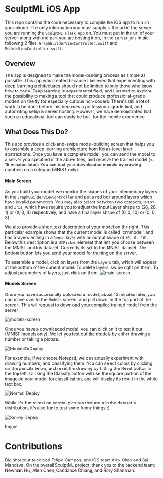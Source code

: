 # SculptML iOS App

This repo contains the code necessary to compile the iOS app to run on your phone. The only information you must supply is the url of the server you are running the `SculptML Flask App` on. You must put in the url of your server, along with the port you are hosting it on, in the `server_url` in the following 2 files: `GraphBuilderViewController.swift` and `ModelsViewController.swift`. 

## Overview

The app is designed to make the model-building process as simple as possible. This app was created because I believed that experimenting with deep learning architectures should not be limited to only those who know how to code. Deep learning is experimental field, and I wanted to explore the possibility to making a tool that could produce professional-grade models on the fly for especially curious non-coders. There's still a lot of work to be done before this becomes a professional-grade tool, and automating setup & server hosting. However, we have demonstrated that such an educational tool can easily be built for the mobile experience.

## What Does This Do?

This app provides a click-and-swipe model-building screen that helps you to assemble a deep learning architecture from Keras-level layer abstractions. Once you have a complete model, you can send the model to a server you specified in the above files, and receive the trained model (< 15 minutes later). You can test your downloaded models by drawing numbers on a notepad (MNIST only).


#### Main Screen

As you build your model, we monitor the shapes of your intermediary layers in the `GraphBuilderViewController` and put a red box around layers which have invalid parameters. You may also select between two datasets, `MNIST` and `Iris`, which have require you to adjust the Input Layer shape to (28, 28, 1) or (0, 0, 4) respectively, and have a final layer shape of (0, 0, 10) or (0, 0, 3).

We also provide a short text description of your model on the right. This particular example shows that the current model is called 'cnnmodel', and has 5 layers ending in a `Dense` layer with an output shape of `(0, 0, 10)`. 
Below this description is a `UIPicker` element that lets you choose between the MNIST and Iris dataset. Currently its set to the MNIST dataset.
The bottom button lets you send your model for training on the server.

To assemble a model, click on layers from the `Layers` tab, which will appear at the bottom of the current model. To delete layers, swipe right on them. To adjust parameters of layers, just click on them.
![main-screen](./iOS-screens/MainScreen.png)

#### Models Screen
Once you have successfully uploaded a model, about 15 minutes later, you can move over to the `Models` screen, and pull down on the top part of the screen. This will request to download your compiled trained model from the server.

![models-screen](./iOS-screens/ModelsScreen.png)

Once you have a downloaded model, you can click on it to test it out (MNIST models only). We let you test out the models by either drawing a number or taking a picture.

![ModelsToDeploy](./iOS-screens/ModelsToDeploy.png)

For example, if we choose Notepad, we can actually experiment with drawing numbers, and classifying them. You can select colors by clicking on the pencils below, and reset the drawing by hitting the Reset button in the top left. Clicking the Classify button will use the square portion of the image on your model for classification, and will display its result in the white text box.

![Normal Deploy](iOS-screens/NormalDeploy.png)

While it's fun to test on normal pictures that are a in the dataset's distribution, it's also fun to test some funny things :)

![Smiley Deploy](iOS-screens/OutOfDatasetDeploy.png)
	
Enjoy!

# Contributions

Big shoutout to colead Felipe Campos, and iOS team Alex Chan and Sai Mandava. On the overall SculptML project, thank you to the backend team: Newman Hu, Allen Chen, Candance Chiang, and Riley Shanahan.
